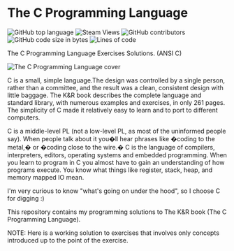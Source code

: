 # The C Programming Language

![GitHub top language](https://img.shields.io/github/languages/top/omerhassan/The_C_Programming_Language)
![Steam Views](https://img.shields.io/steam/views/100)
![GitHub contributors](https://img.shields.io/github/contributors/omerhassan/The_C_Programming_Language)
![GitHub code size in bytes](https://img.shields.io/github/languages/code-size/omerhassan/The_C_Programming_Language?color=lightgrey)
![Lines of code](https://img.shields.io/tokei/lines/github/omerhassan/The_C_Programming_Language?color=important)

The C Programming Language Exercises Solutions. (ANSI C)

![The C Programming Language cover](https://images-na.ssl-images-amazon.com/images/I/411ejyE8obL._SX377_BO1,204,203,200_.jpg)

C is a small, simple language.The design was controlled by a single person, rather than a committee,
and the result was a clean, consistent design with little baggage. The K&R book describes the
complete language and standard library, with numerous examples and exercises, in only 261 pages.
The simplicity of C made it relatively easy to learn and to port to different computers.


C is a middle-level PL (not a low-level PL, as most of the uninformed people say). When people talk about it you�ll hear
phrases like �coding to the metal,� or �coding close to the wire.� C is the language of compilers, interpreters, editors, 
operating systems and embedded programming. When you learn to program in C you almost have to gain an understanding of how
programs execute. You know what things like register, stack, heap, and memory mapped IO mean.

I'm very curious to know "what's going on under the hood", so I choose C for digging :)

This repository contains my programming solutions to The K&R book (The C Programming Language).

NOTE: Here is a working solution to exercises that involves only concepts introduced up to the point of the exercise. 
